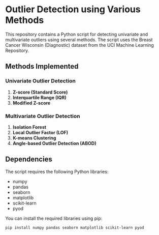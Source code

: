 # Outlier Detection using Various Methods

This repository contains a Python script for detecting univariate and multivariate outliers using several methods. The script uses the Breast Cancer Wisconsin (Diagnostic) dataset from the UCI Machine Learning Repository.

## Methods Implemented

### Univariate Outlier Detection
1. **Z-score (Standard Score)**
2. **Interquartile Range (IQR)**
3. **Modified Z-score**

### Multivariate Outlier Detection
1. **Isolation Forest**
2. **Local Outlier Factor (LOF)**
3. **K-means Clustering**
4. **Angle-based Outlier Detection (ABOD)**

## Dependencies

The script requires the following Python libraries:
- numpy
- pandas
- seaborn
- matplotlib
- scikit-learn
- pyod

You can install the required libraries using pip:

```sh
pip install numpy pandas seaborn matplotlib scikit-learn pyod
